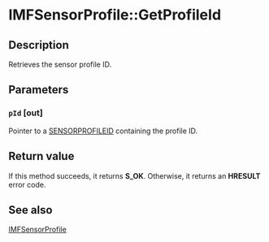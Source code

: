 # IMFSensorProfile::GetProfileId

## Description

Retrieves the sensor profile ID.

## Parameters

### `pId` [out]

Pointer to a [SENSORPROFILEID](https://learn.microsoft.com/windows/win32/api/mfidl/ns-mfidl-sensorprofileid) containing the profile ID.

## Return value

If this method succeeds, it returns **S_OK**. Otherwise, it returns an **HRESULT** error code.

## See also

[IMFSensorProfile](https://learn.microsoft.com/windows/desktop/api/mfidl/nn-mfidl-imfsensorprofile)